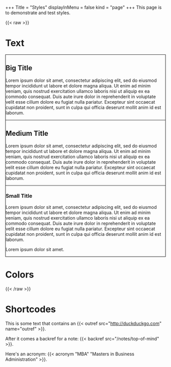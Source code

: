 +++
Title = "Styles"
displayInMenu = false
kind = "page"
+++
This page is to demonstrate and test styles.

{{< raw >}}

<h1>Text</h1>
<section style="border: 1px solid black;">
  <h1>Big Title</h1>
  <p>Lorem ipsum dolor sit amet, consectetur adipiscing elit, sed do eiusmod tempor incididunt ut labore et dolore magna aliqua. Ut enim ad minim veniam, quis nostrud exercitation ullamco laboris nisi ut aliquip ex ea commodo consequat. Duis aute irure dolor in reprehenderit in voluptate velit esse cillum dolore eu fugiat nulla pariatur. Excepteur sint occaecat cupidatat non proident, sunt in culpa qui officia deserunt mollit anim id est laborum.</p>
  <hr />

  <h2>Medium Title</h2>
  <p>Lorem ipsum dolor sit amet, consectetur adipiscing elit, sed do eiusmod tempor incididunt ut labore et dolore magna aliqua. Ut enim ad minim veniam, quis nostrud exercitation ullamco laboris nisi ut aliquip ex ea commodo consequat. Duis aute irure dolor in reprehenderit in voluptate velit esse cillum dolore eu fugiat nulla pariatur. Excepteur sint occaecat cupidatat non proident, sunt in culpa qui officia deserunt mollit anim id est laborum.</p>
  <hr />

  <h3>Small Title</h3>
  <p>Lorem ipsum dolor sit amet, consectetur adipiscing elit, sed do eiusmod tempor incididunt ut labore et dolore magna aliqua. Ut enim ad minim veniam, quis nostrud exercitation ullamco laboris nisi ut aliquip ex ea commodo consequat. Duis aute irure dolor in reprehenderit in voluptate velit esse cillum dolore eu fugiat nulla pariatur. Excepteur sint occaecat cupidatat non proident, sunt in culpa qui officia deserunt mollit anim id est laborum.</p>
  <p>Lorem ipsum dolor sit amet.</p>
</section>

<h1>Colors</h1>
<section>

  <div class="style-circle-container">
    <div class="style-circle style-circle-bg"></div>
    <div class="style-circle style-circle-bg-offset"></div>
    <div class="style-circle style-circle-txt"></div>
    <div class="style-circle style-circle-txt-offset"></div>
    <div class="style-circle style-circle-border"></div>
    <div class="style-circle style-circle-primary"></div>
    <div class="style-circle style-circle-primary-offset"></div>
    <div class="style-circle style-circle-secondary"></div>
  </div>

</section>

{{< /raw >}}

# Shortcodes
This is some text that contains an {{< outref src="http://duckduckgo.com" name="outref" >}}.

After it comes a backref for a note: {{< backref src="/notes/top-of-mind" >}}.

Here's an acronym: {{< acronym "MBA" "Masters in Business Administration" >}}.


